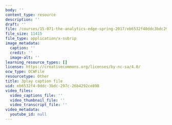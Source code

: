 ```yaml
---
body: ''
content_type: resource
description: ''
draft: ''
file: /courses/15-071-the-analytics-edge-spring-2017/eb6532f40ddc3bdc297c26b4292ce898_ozQJncmJYk.srt
file_size: 11415
file_type: application/x-subrip
image_metadata:
  caption: ''
  credit: ''
  image-alt: ''
learning_resource_types: []
license: https://creativecommons.org/licenses/by-nc-sa/4.0/
ocw_type: OCWFile
resourcetype: Other
title: 3play caption file
uid: eb6532f4-0ddc-3bdc-297c-26b4292ce898
video_files:
  video_captions_file: ''
  video_thumbnail_file: ''
  video_transcript_file: ''
video_metadata:
  youtube_id: null
---
```

